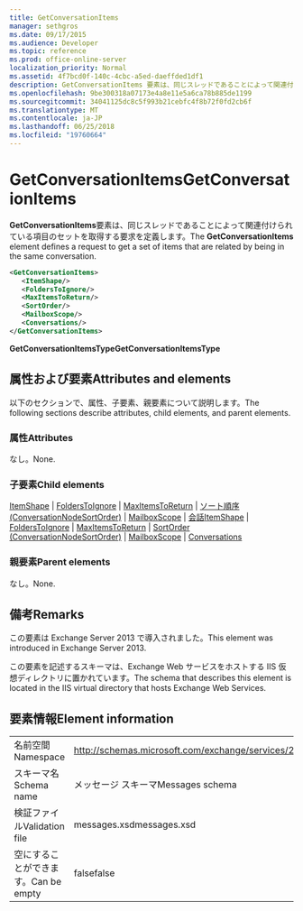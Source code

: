 ```yaml
---
title: GetConversationItems
manager: sethgros
ms.date: 09/17/2015
ms.audience: Developer
ms.topic: reference
ms.prod: office-online-server
localization_priority: Normal
ms.assetid: 4f7bcd0f-140c-4cbc-a5ed-daeffded1df1
description: GetConversationItems 要素は、同じスレッドであることによって関連付けられている項目のセットを取得する要求を定義します。
ms.openlocfilehash: 9be300318a07173e4a8e11e5a6ca78b885de1199
ms.sourcegitcommit: 34041125dc8c5f993b21cebfc4f8b72f0fd2cb6f
ms.translationtype: MT
ms.contentlocale: ja-JP
ms.lasthandoff: 06/25/2018
ms.locfileid: "19760664"
---
```

# <a name="getconversationitems"></a><span data-ttu-id="299a9-103">GetConversationItems</span><span class="sxs-lookup"><span data-stu-id="299a9-103">GetConversationItems</span></span>

<span data-ttu-id="299a9-104">**GetConversationItems**要素は、同じスレッドであることによって関連付けられている項目のセットを取得する要求を定義します。</span><span class="sxs-lookup"><span data-stu-id="299a9-104">The **GetConversationItems** element defines a request to get a set of items that are related by being in the same conversation.</span></span> 
  
```XML
<GetConversationItems>
   <ItemShape/>
   <FoldersToIgnore/>
   <MaxItemsToReturn/>
   <SortOrder/>
   <MailboxScope/>
   <Conversations/>
</GetConversationItems>
```

 <span data-ttu-id="299a9-105">**GetConversationItemsType**</span><span class="sxs-lookup"><span data-stu-id="299a9-105">**GetConversationItemsType**</span></span>
## <a name="attributes-and-elements"></a><span data-ttu-id="299a9-106">属性および要素</span><span class="sxs-lookup"><span data-stu-id="299a9-106">Attributes and elements</span></span>

<span data-ttu-id="299a9-107">以下のセクションで、属性、子要素、親要素について説明します。</span><span class="sxs-lookup"><span data-stu-id="299a9-107">The following sections describe attributes, child elements, and parent elements.</span></span>
  
### <a name="attributes"></a><span data-ttu-id="299a9-108">属性</span><span class="sxs-lookup"><span data-stu-id="299a9-108">Attributes</span></span>

<span data-ttu-id="299a9-109">なし。</span><span class="sxs-lookup"><span data-stu-id="299a9-109">None.</span></span>
  
### <a name="child-elements"></a><span data-ttu-id="299a9-110">子要素</span><span class="sxs-lookup"><span data-stu-id="299a9-110">Child elements</span></span>

<span data-ttu-id="299a9-111">[ItemShape](itemshape.md) | [FoldersToIgnore](folderstoignore.md) | [MaxItemsToReturn](maxitemstoreturn.md) | [ソート順序 (ConversationNodeSortOrder)](sortorder-conversationnodesortorder.md) | [MailboxScope](mailboxscope.md) | [会話](conversations-ex15websvcsotherref.md)</span><span class="sxs-lookup"><span data-stu-id="299a9-111">[ItemShape](itemshape.md) | [FoldersToIgnore](folderstoignore.md) | [MaxItemsToReturn](maxitemstoreturn.md) | [SortOrder (ConversationNodeSortOrder)](sortorder-conversationnodesortorder.md) | [MailboxScope](mailboxscope.md) | [Conversations](conversations-ex15websvcsotherref.md)</span></span>
  
### <a name="parent-elements"></a><span data-ttu-id="299a9-112">親要素</span><span class="sxs-lookup"><span data-stu-id="299a9-112">Parent elements</span></span>

<span data-ttu-id="299a9-113">なし。</span><span class="sxs-lookup"><span data-stu-id="299a9-113">None.</span></span>
  
## <a name="remarks"></a><span data-ttu-id="299a9-114">備考</span><span class="sxs-lookup"><span data-stu-id="299a9-114">Remarks</span></span>

<span data-ttu-id="299a9-115">この要素は Exchange Server 2013 で導入されました。</span><span class="sxs-lookup"><span data-stu-id="299a9-115">This element was introduced in Exchange Server 2013.</span></span>
  
<span data-ttu-id="299a9-116">この要素を記述するスキーマは、Exchange Web サービスをホストする IIS 仮想ディレクトリに置かれています。</span><span class="sxs-lookup"><span data-stu-id="299a9-116">The schema that describes this element is located in the IIS virtual directory that hosts Exchange Web Services.</span></span>
  
## <a name="element-information"></a><span data-ttu-id="299a9-117">要素情報</span><span class="sxs-lookup"><span data-stu-id="299a9-117">Element information</span></span>

|||
|:-----|:-----|
|<span data-ttu-id="299a9-118">名前空間</span><span class="sxs-lookup"><span data-stu-id="299a9-118">Namespace</span></span>  <br/> |http://schemas.microsoft.com/exchange/services/2006/messages  <br/> |
|<span data-ttu-id="299a9-119">スキーマ名</span><span class="sxs-lookup"><span data-stu-id="299a9-119">Schema name</span></span>  <br/> |<span data-ttu-id="299a9-120">メッセージ スキーマ</span><span class="sxs-lookup"><span data-stu-id="299a9-120">Messages schema</span></span>  <br/> |
|<span data-ttu-id="299a9-121">検証ファイル</span><span class="sxs-lookup"><span data-stu-id="299a9-121">Validation file</span></span>  <br/> |<span data-ttu-id="299a9-122">messages.xsd</span><span class="sxs-lookup"><span data-stu-id="299a9-122">messages.xsd</span></span>  <br/> |
|<span data-ttu-id="299a9-123">空にすることができます。</span><span class="sxs-lookup"><span data-stu-id="299a9-123">Can be empty</span></span>  <br/> |<span data-ttu-id="299a9-124">false</span><span class="sxs-lookup"><span data-stu-id="299a9-124">false</span></span>  <br/> |
   

